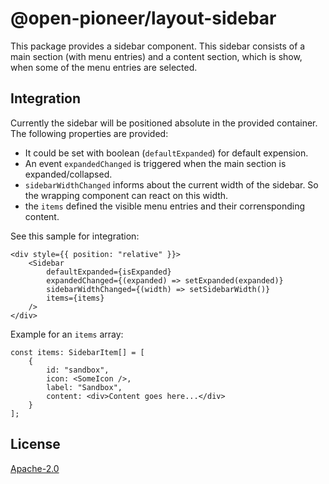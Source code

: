 # @open-pioneer/layout-sidebar

This package provides a sidebar component. This sidebar consists of a main section (with menu entries) and a content section, which is show, when some of the menu entries are selected.

## Integration

Currently the sidebar will be positioned absolute in the provided container. The following properties are provided:

-   It could be set with boolean (`defaultExpanded`) for default expension.
-   An event `expandedChanged` is triggered when the main section is expanded/collapsed.
-   `sidebarWidthChanged` informs about the current width of the sidebar. So the wrapping component can react on this width.
-   the `items` defined the visible menu entries and their corrensponding content.

See this sample for integration:

```tsx
<div style={{ position: "relative" }}>
    <Sidebar
        defaultExpanded={isExpanded}
        expandedChanged={(expanded) => setExpanded(expanded)}
        sidebarWidthChanged={(width) => setSidebarWidth()}
        items={items}
    />
</div>
```

Example for an `items` array:

```tsx
const items: SidebarItem[] = [
    {
        id: "sandbox",
        icon: <SomeIcon />,
        label: "Sandbox",
        content: <div>Content goes here...</div>
    }
];
```

## License

[Apache-2.0](https://www.apache.org/licenses/LICENSE-2.0)
